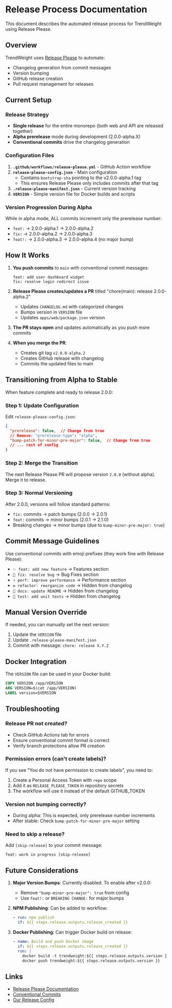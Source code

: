 # Release Process Documentation

This document describes the automated release process for TrendWeight using Release Please.

## Overview

TrendWeight uses [Release Please](https://github.com/googleapis/release-please) to automate:
- Changelog generation from commit messages
- Version bumping
- GitHub release creation
- Pull request management for releases

## Current Setup

### Release Strategy
- **Single release** for the entire monorepo (both web and API are released together)
- **Alpha prerelease** mode during development (2.0.0-alpha.X)
- **Conventional commits** drive the changelog generation

### Configuration Files

1. **`.github/workflows/release-please.yml`** - GitHub Action workflow
2. **`release-please-config.json`** - Main configuration
   - Contains `bootstrap-sha` pointing to the v2.0.0-alpha.1 tag
   - This ensures Release Please only includes commits after that tag
3. **`.release-please-manifest.json`** - Current version tracking
4. **`VERSION`** - Simple version file for Docker builds and scripts

### Version Progression During Alpha

While in alpha mode, ALL commits increment only the prerelease number:
- `feat:` → 2.0.0-alpha.1 → 2.0.0-alpha.2
- `fix:` → 2.0.0-alpha.2 → 2.0.0-alpha.3
- `feat!:` → 2.0.0-alpha.3 → 2.0.0-alpha.4 (no major bump)

## How It Works

1. **You push commits** to `main` with conventional commit messages:
   ```
   feat: add user dashboard widget
   fix: resolve login redirect issue
   ```

2. **Release Please creates/updates a PR** titled "chore(main): release 2.0.0-alpha.2"
   - Updates `CHANGELOG.md` with categorized changes
   - Bumps version in `VERSION` file
   - Updates `apps/web/package.json` version

3. **The PR stays open** and updates automatically as you push more commits

4. **When you merge the PR**:
   - Creates git tag `v2.0.0-alpha.2`
   - Creates GitHub release with changelog
   - Commits the updated files to main

## Transitioning from Alpha to Stable

When feature complete and ready to release 2.0.0:

### Step 1: Update Configuration

Edit `release-please-config.json`:
```json
{
  "prerelease": false,  // Change from true
  // Remove: "prerelease-type": "alpha",
  "bump-patch-for-minor-pre-major": false,  // Change from true
  // ... rest of config
}
```

### Step 2: Merge the Transition

The next Release Please PR will propose version `2.0.0` (without alpha). Merge it to release.

### Step 3: Normal Versioning

After 2.0.0, versions will follow standard patterns:
- `fix:` commits → patch bumps (2.0.0 → 2.0.1)
- `feat:` commits → minor bumps (2.0.1 → 2.1.0)
- Breaking changes → minor bumps (due to `bump-minor-pre-major: true`)

## Commit Message Guidelines

Use conventional commits with emoji prefixes (they work fine with Release Please):

- `✨ feat: add new feature` → Features section
- `🐛 fix: resolve bug` → Bug Fixes section
- `⚡️ perf: improve performance` → Performance section
- `♻️ refactor: reorganize code` → Hidden from changelog
- `📝 docs: update README` → Hidden from changelog
- `🧪 test: add unit tests` → Hidden from changelog

## Manual Version Override

If needed, you can manually set the next version:

1. Update the `VERSION` file
2. Update `.release-please-manifest.json`
3. Commit with message: `chore: release X.Y.Z`

## Docker Integration

The `VERSION` file can be used in your Docker build:

```dockerfile
COPY VERSION /app/VERSION
ARG VERSION=$(cat /app/VERSION)
LABEL version=$VERSION
```

## Troubleshooting

### Release PR not created?
- Check GitHub Actions tab for errors
- Ensure conventional commit format is correct
- Verify branch protections allow PR creation

### Permission errors (can't create labels)?
If you see "You do not have permission to create labels", you need to:
1. Create a Personal Access Token with `repo` scope
2. Add it as `RELEASE_PLEASE_TOKEN` in repository secrets
3. The workflow will use it instead of the default GITHUB_TOKEN

### Version not bumping correctly?
- During alpha: This is expected, only prerelease number increments
- After stable: Check `bump-patch-for-minor-pre-major` setting

### Need to skip a release?
Add `[skip-release]` to your commit message:
```
feat: work in progress [skip-release]
```

## Future Considerations

1. **Major Version Bumps**: Currently disabled. To enable after v2.0.0:
   - Remove `"bump-minor-pre-major": true` from config
   - Use `feat!:` or `BREAKING CHANGE:` for major bumps

2. **NPM Publishing**: Can be added to workflow:
   ```yaml
   - run: npm publish
     if: ${{ steps.release.outputs.release_created }}
   ```

3. **Docker Publishing**: Can trigger Docker build on release:
   ```yaml
   - name: Build and push Docker image
     if: ${{ steps.release.outputs.release_created }}
     run: |
       docker build -t trendweight:${{ steps.release.outputs.version }} .
       docker push trendweight:${{ steps.release.outputs.version }}
   ```

## Links

- [Release Please Documentation](https://github.com/googleapis/release-please)
- [Conventional Commits](https://www.conventionalcommits.org/)
- [Our Release Config](./release-please-config.json)